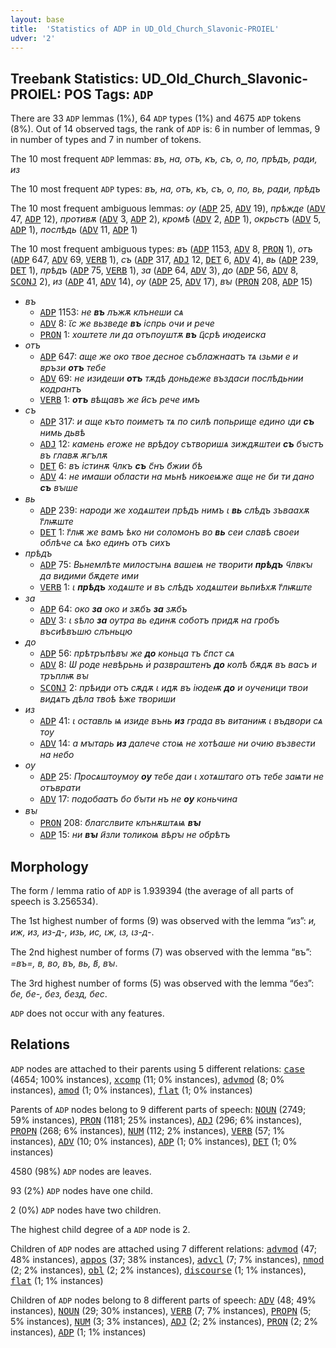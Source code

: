 ```yaml
---
layout: base
title:  'Statistics of ADP in UD_Old_Church_Slavonic-PROIEL'
udver: '2'
---
```


## Treebank Statistics: UD_Old_Church_Slavonic-PROIEL: POS Tags: `ADP`

There are 33 `ADP` lemmas (1%), 64 `ADP` types (1%) and 4675 `ADP` tokens (8%).
Out of 14 observed tags, the rank of `ADP` is: 6 in number of lemmas, 9 in number of types and 7 in number of tokens.

The 10 most frequent `ADP` lemmas: <em>въ, на, отъ, къ, съ, о, по, прѣдъ, ради, из</em>

The 10 most frequent `ADP` types:  <em>въ, на, отъ, къ, съ, о, по, вь, ради, прѣдъ</em>

The 10 most frequent ambiguous lemmas: <em>оу</em> (<tt><a href="cu_proiel-pos-ADP.html">ADP</a></tt> 25, <tt><a href="cu_proiel-pos-ADV.html">ADV</a></tt> 19), <em>прѣжде</em> (<tt><a href="cu_proiel-pos-ADV.html">ADV</a></tt> 47, <tt><a href="cu_proiel-pos-ADP.html">ADP</a></tt> 12), <em>противѫ</em> (<tt><a href="cu_proiel-pos-ADV.html">ADV</a></tt> 3, <tt><a href="cu_proiel-pos-ADP.html">ADP</a></tt> 2), <em>кромѣ</em> (<tt><a href="cu_proiel-pos-ADV.html">ADV</a></tt> 2, <tt><a href="cu_proiel-pos-ADP.html">ADP</a></tt> 1), <em>окрьстъ</em> (<tt><a href="cu_proiel-pos-ADV.html">ADV</a></tt> 5, <tt><a href="cu_proiel-pos-ADP.html">ADP</a></tt> 1), <em>послѣдь</em> (<tt><a href="cu_proiel-pos-ADV.html">ADV</a></tt> 11, <tt><a href="cu_proiel-pos-ADP.html">ADP</a></tt> 1)

The 10 most frequent ambiguous types:  <em>въ</em> (<tt><a href="cu_proiel-pos-ADP.html">ADP</a></tt> 1153, <tt><a href="cu_proiel-pos-ADV.html">ADV</a></tt> 8, <tt><a href="cu_proiel-pos-PRON.html">PRON</a></tt> 1), <em>отъ</em> (<tt><a href="cu_proiel-pos-ADP.html">ADP</a></tt> 647, <tt><a href="cu_proiel-pos-ADV.html">ADV</a></tt> 69, <tt><a href="cu_proiel-pos-VERB.html">VERB</a></tt> 1), <em>съ</em> (<tt><a href="cu_proiel-pos-ADP.html">ADP</a></tt> 317, <tt><a href="cu_proiel-pos-ADJ.html">ADJ</a></tt> 12, <tt><a href="cu_proiel-pos-DET.html">DET</a></tt> 6, <tt><a href="cu_proiel-pos-ADV.html">ADV</a></tt> 4), <em>вь</em> (<tt><a href="cu_proiel-pos-ADP.html">ADP</a></tt> 239, <tt><a href="cu_proiel-pos-DET.html">DET</a></tt> 1), <em>прѣдъ</em> (<tt><a href="cu_proiel-pos-ADP.html">ADP</a></tt> 75, <tt><a href="cu_proiel-pos-VERB.html">VERB</a></tt> 1), <em>за</em> (<tt><a href="cu_proiel-pos-ADP.html">ADP</a></tt> 64, <tt><a href="cu_proiel-pos-ADV.html">ADV</a></tt> 3), <em>до</em> (<tt><a href="cu_proiel-pos-ADP.html">ADP</a></tt> 56, <tt><a href="cu_proiel-pos-ADV.html">ADV</a></tt> 8, <tt><a href="cu_proiel-pos-SCONJ.html">SCONJ</a></tt> 2), <em>из</em> (<tt><a href="cu_proiel-pos-ADP.html">ADP</a></tt> 41, <tt><a href="cu_proiel-pos-ADV.html">ADV</a></tt> 14), <em>оу</em> (<tt><a href="cu_proiel-pos-ADP.html">ADP</a></tt> 25, <tt><a href="cu_proiel-pos-ADV.html">ADV</a></tt> 17), <em>вꙑ</em> (<tt><a href="cu_proiel-pos-PRON.html">PRON</a></tt> 208, <tt><a href="cu_proiel-pos-ADP.html">ADP</a></tt> 15)


* <em>въ</em>
  * <tt><a href="cu_proiel-pos-ADP.html">ADP</a></tt> 1153: <em>не <b>въ</b> лъжѫ клънеши сѧ</em>
  * <tt><a href="cu_proiel-pos-ADV.html">ADV</a></tt> 8: <em>ꙇ҃с же вьзведе <b>въ</b> іспрь очи и рече</em>
  * <tt><a href="cu_proiel-pos-PRON.html">PRON</a></tt> 1: <em>хоштете ли да отъпоуштѫ <b>въ</b> ц҃срѣ июдеиска</em>
* <em>отъ</em>
  * <tt><a href="cu_proiel-pos-ADP.html">ADP</a></tt> 647: <em>аще же око твое десное съблажнаатъ тѧ ꙇзьми е и връзи <b>отъ</b> тебе</em>
  * <tt><a href="cu_proiel-pos-ADV.html">ADV</a></tt> 69: <em>не изидеши <b>отъ</b> тѫдѣ доньдеже въздаси послѣдьнии кодрантъ</em>
  * <tt><a href="cu_proiel-pos-VERB.html">VERB</a></tt> 1: <em><b>отъ</b> вѣщавъ же и҃съ рече имъ</em>
* <em>съ</em>
  * <tt><a href="cu_proiel-pos-ADP.html">ADP</a></tt> 317: <em>и аще къто поиметъ тѧ по силѣ попьрище едино ꙇди <b>съ</b> нимь дьвѣ</em>
  * <tt><a href="cu_proiel-pos-ADJ.html">ADJ</a></tt> 12: <em>камень егоже не врѣдоу сътворишѧ зиждѫштеи <b>съ</b> бꙑстъ въ главѫ ѫгълѫ</em>
  * <tt><a href="cu_proiel-pos-DET.html">DET</a></tt> 6: <em>въ істинѫ ч҃лкъ <b>съ</b> с҃нъ б҃жии бѣ</em>
  * <tt><a href="cu_proiel-pos-ADV.html">ADV</a></tt> 4: <em>не имаши области на мьнѣ никоеѩже аще не би ти дано <b>съ</b> вꙑше</em>
* <em>вь</em>
  * <tt><a href="cu_proiel-pos-ADP.html">ADP</a></tt> 239: <em>народи же ходѧштеи прѣдъ нимъ ꙇ <b>вь</b> слѣдъ зъваахѫ г҃лѭште</em>
  * <tt><a href="cu_proiel-pos-DET.html">DET</a></tt> 1: <em>г҃лѭ же вамъ ѣко ни соломонъ во <b>вь</b> сеи славѣ своеи облѣче сѧ ѣко единъ отъ сихъ</em>
* <em>прѣдъ</em>
  * <tt><a href="cu_proiel-pos-ADP.html">ADP</a></tt> 75: <em>Вьнемлѣте милостꙑнѧ вашеѩ не творити <b>прѣдъ</b> ч҃лвкꙑ да видими бѫдете ими</em>
  * <tt><a href="cu_proiel-pos-VERB.html">VERB</a></tt> 1: <em>ꙇ <b>прѣдъ</b> ходѧште и въ слѣдъ ходѧштеи вьпиѣхѫ г҃лѭште</em>
* <em>за</em>
  * <tt><a href="cu_proiel-pos-ADP.html">ADP</a></tt> 64: <em>око <b>за</b> око и зѫбъ <b>за</b> зѫбъ</em>
  * <tt><a href="cu_proiel-pos-ADV.html">ADV</a></tt> 3: <em>ꙇ ѕѣло <b>за</b> оутра вь единѫ соботъ придѫ на гробъ въсиѣвъшю слъньцю</em>
* <em>до</em>
  * <tt><a href="cu_proiel-pos-ADP.html">ADP</a></tt> 56: <em>прѣтръпѣвꙑ же <b>до</b> коньца тъ с҃пст сѧ</em>
  * <tt><a href="cu_proiel-pos-ADV.html">ADV</a></tt> 8: <em>Ѡ роде невѣрьнь и҅ развраштенъ <b>до</b> колѣ бѫдѫ въ васъ и тръплѭ вꙑ</em>
  * <tt><a href="cu_proiel-pos-SCONJ.html">SCONJ</a></tt> 2: <em>прѣиди отъ сѫдѫ ꙇ идѫ въ іюдеѭ <b>до</b> и оученици твои видѧтъ дѣла твоѣ ѣже твориши</em>
* <em>из</em>
  * <tt><a href="cu_proiel-pos-ADP.html">ADP</a></tt> 41: <em>ꙇ оставль ѩ изиде вънь <b>из</b> града въ витаниѭ ꙇ въдвори сѧ тоу</em>
  * <tt><a href="cu_proiel-pos-ADV.html">ADV</a></tt> 14: <em>а мꙑтарь <b>из</b> далече стоѩ не хотѣаше ни очию възвести на небо</em>
* <em>оу</em>
  * <tt><a href="cu_proiel-pos-ADP.html">ADP</a></tt> 25: <em>Просѧштоумоу <b>оу</b> тебе даи ꙇ хотѧштаго отъ тебе заѩти не отъврати</em>
  * <tt><a href="cu_proiel-pos-ADV.html">ADV</a></tt> 17: <em>подобаатъ бо бꙑти нъ не <b>оу</b> коньчина</em>
* <em>вꙑ</em>
  * <tt><a href="cu_proiel-pos-PRON.html">PRON</a></tt> 208: <em>б҃лагслвите клънѫштѧѩ <b>вꙑ</b></em>
  * <tt><a href="cu_proiel-pos-ADP.html">ADP</a></tt> 15: <em>ни <b>вꙑ</b> и҃зли толикоѩ вѣрꙑ не обрѣтъ</em>

## Morphology

The form / lemma ratio of `ADP` is 1.939394 (the average of all parts of speech is 3.256534).

The 1st highest number of forms (9) was observed with the lemma “из”: <em>и, иж, из, из-д-, изь, ис, ꙇж, ꙇз, ꙇз-д-</em>.

The 2nd highest number of forms (7) was observed with the lemma “въ”: <em>=въ=, в, во, въ, вь, в҃, вꙑ</em>.

The 3rd highest number of forms (5) was observed with the lemma “без”: <em>бе, бе-, без, безд, бес</em>.

`ADP` does not occur with any features.


## Relations

`ADP` nodes are attached to their parents using 5 different relations: <tt><a href="cu_proiel-dep-case.html">case</a></tt> (4654; 100% instances), <tt><a href="cu_proiel-dep-xcomp.html">xcomp</a></tt> (11; 0% instances), <tt><a href="cu_proiel-dep-advmod.html">advmod</a></tt> (8; 0% instances), <tt><a href="cu_proiel-dep-amod.html">amod</a></tt> (1; 0% instances), <tt><a href="cu_proiel-dep-flat.html">flat</a></tt> (1; 0% instances)

Parents of `ADP` nodes belong to 9 different parts of speech: <tt><a href="cu_proiel-pos-NOUN.html">NOUN</a></tt> (2749; 59% instances), <tt><a href="cu_proiel-pos-PRON.html">PRON</a></tt> (1181; 25% instances), <tt><a href="cu_proiel-pos-ADJ.html">ADJ</a></tt> (296; 6% instances), <tt><a href="cu_proiel-pos-PROPN.html">PROPN</a></tt> (268; 6% instances), <tt><a href="cu_proiel-pos-NUM.html">NUM</a></tt> (112; 2% instances), <tt><a href="cu_proiel-pos-VERB.html">VERB</a></tt> (57; 1% instances), <tt><a href="cu_proiel-pos-ADV.html">ADV</a></tt> (10; 0% instances), <tt><a href="cu_proiel-pos-ADP.html">ADP</a></tt> (1; 0% instances), <tt><a href="cu_proiel-pos-DET.html">DET</a></tt> (1; 0% instances)

4580 (98%) `ADP` nodes are leaves.

93 (2%) `ADP` nodes have one child.

2 (0%) `ADP` nodes have two children.

The highest child degree of a `ADP` node is 2.

Children of `ADP` nodes are attached using 7 different relations: <tt><a href="cu_proiel-dep-advmod.html">advmod</a></tt> (47; 48% instances), <tt><a href="cu_proiel-dep-appos.html">appos</a></tt> (37; 38% instances), <tt><a href="cu_proiel-dep-advcl.html">advcl</a></tt> (7; 7% instances), <tt><a href="cu_proiel-dep-nmod.html">nmod</a></tt> (2; 2% instances), <tt><a href="cu_proiel-dep-obl.html">obl</a></tt> (2; 2% instances), <tt><a href="cu_proiel-dep-discourse.html">discourse</a></tt> (1; 1% instances), <tt><a href="cu_proiel-dep-flat.html">flat</a></tt> (1; 1% instances)

Children of `ADP` nodes belong to 8 different parts of speech: <tt><a href="cu_proiel-pos-ADV.html">ADV</a></tt> (48; 49% instances), <tt><a href="cu_proiel-pos-NOUN.html">NOUN</a></tt> (29; 30% instances), <tt><a href="cu_proiel-pos-VERB.html">VERB</a></tt> (7; 7% instances), <tt><a href="cu_proiel-pos-PROPN.html">PROPN</a></tt> (5; 5% instances), <tt><a href="cu_proiel-pos-NUM.html">NUM</a></tt> (3; 3% instances), <tt><a href="cu_proiel-pos-ADJ.html">ADJ</a></tt> (2; 2% instances), <tt><a href="cu_proiel-pos-PRON.html">PRON</a></tt> (2; 2% instances), <tt><a href="cu_proiel-pos-ADP.html">ADP</a></tt> (1; 1% instances)

